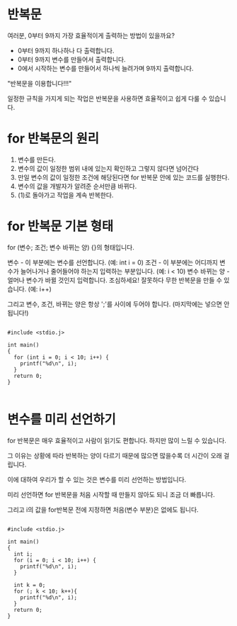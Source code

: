 # 반복문

여러분, 0부터 9까지 가장 효율적이게 출력하는 방법이 있을까요?

- 0부터 9까지 하나하나 다 출력합니다.
- 0부터 9까지 변수를 만들어서 출력합니다.
- 0에서 시작하는 변수를 만들어서 하나씩 늘려가며 9까지 출력합니다.

"반복문을 이용합니다!!!"

일정한 규칙을 가지게 되는 작업은 반복문을 사용하면 효율적이고 쉽게 다룰 수 있습니다.

# for 반복문의 원리

1. 변수를 만든다.
2. 변수의 값이 일정한 범위 내에 있는지 확인하고 그렇지 않다면 넘어간다
3. 만일 변수의 값이 일정한 조건에 해당된다면 for 반복문 안에 있는 코드를 실행한다.
4. 변수의 값을 개발자가 알려준 순서만큼 바뀌다.
5. (1)로 돌아가고 작업을 계속 반복한다.

# for 반복문 기본 형태

for (변수; 조건; 변수 바뀌는 양) {}의 형태입니다.

변수 - 이 부분에는 변수를 선언합니다. (예: int i = 0)
조건 - 이 부분에는 어디까지 변수가 늘어나거나 줄어들어야 하는지 입력하는 부분입니다. (예: i < 10)
변수 바뀌는 양 - 얼머나 변수가 바뀔 것인지 입력합니다. 조심하세요! 잘못하다 무한 반복문을 만들 수 있습니다. (예: i++)

그리고 변수, 조건, 바뀌는 양은 항상 ';'를 사이에 두어야 합니다. (마지막에는 넣으면 안됩니다!)

<pre>
<code>
#include &lt;stdio.j>

int main()
{
  for (int i = 0; i < 10; i++) {
    printf("%d\n", i);
  }
  return 0;
}
</code>
</pre>

# 변수를 미리 선언하기

for 반복문은 매우 효율적이고 사람이 읽기도 편합니다. 하지만 많이 느릴 수 있습니다.

그 이유는 상황에 따라 반복하는 양이 다르기 때문에 많으면 많을수록 더 시간이 오래 걸립니다.

이에 대하여 우리가 할 수 있는 것은 변수를 미리 선언하는 방법입니다.

미리 선언하면 for 반복문을 처음 시작할 때 만들지 않아도 되니 조금 더 빠릅니다.

그리고 i의 값을 for반복문 전에 지정하면 처음(변수 부분)은 없에도 됩니다.

<pre>
<code>
#include &lt;stdio.j>

int main()
{
  int i;
  for (i = 0; i < 10; i++) {
    printf("%d\n", i);
  }

  int k = 0;
  for (; k < 10; k++){
    printf("%d\n", i);
  }
  return 0;
}
</code>
</pre>
